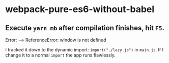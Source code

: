 # webpack-pure-es6-without-babel
 


## Execute `yarn mb` after compilation finishes, hit `F5`.


Error: --> ReferenceError: window is not defined

I tracked it down to the dynamic import: `import("./lazy.js")` in `main.js`.
If I change it to a normal `import` the app runs flawlessly.